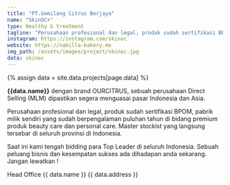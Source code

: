 ```yaml
---
title: "PT.Gemilang Citrus Berjaya"
name: "SkinOC+"
type: Healthy & treatment
tagline: "Perusahaan profesional dan legal, produk sudah sertifikasi BPOM"
instagram: https://instagram.com/skinoc
website: https://nabilla-bakery.me
img_path: /assets/images/project/skinoc.jpg
data: skinoc
---  
```

{% assign data = site.data.projects[page.data] %}

**{{data.name}}** dengan brand OURCITRUS, sebuah perusahaan Direct Selling (MLM) dipastikan segera menguasai pasar Indonesia dan Asia.

Perusahaan profesional dan legal, produk sudah sertifikasi BPOM, pabrik milik sendiri yang sudah berpengalaman puluhan tahun di bidang premium produk beauty care dan personal care. Master stockist yang langsung tersebar di seluruh provinsi di Indonesia.

Saat ini kami tengah bidding para Top Leader di seluruh Indonesia. Sebuah peluang bisnis dan kesempatan sukses ada dihadapan anda sekarang. Jangan lewatkan !

Head Office
{{ data.name }} {{ data.address }}
